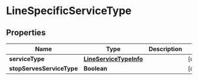 
# LineSpecificServiceType

## Properties
Name | Type | Description | Notes
------------ | ------------- | ------------- | -------------
**serviceType** | [**LineServiceTypeInfo**](LineServiceTypeInfo.md) |  |  [optional]
**stopServesServiceType** | **Boolean** |  |  [optional]



